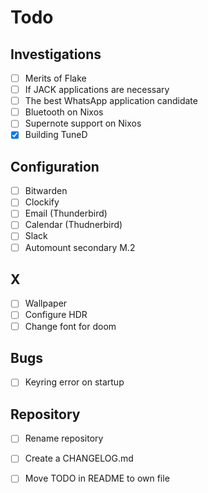 # Todo

## Investigations
- [ ] Merits of Flake
- [ ] If JACK applications are necessary
- [ ] The best WhatsApp application candidate
- [ ] Bluetooth on Nixos
- [ ] Supernote support on Nixos
- [x] Building TuneD

## Configuration
- [ ] Bitwarden
- [ ] Clockify
- [ ] Email (Thunderbird)
- [ ] Calendar (Thudnerbird)
- [ ] Slack
- [ ] Automount secondary M.2

## X
- [ ] Wallpaper
- [ ] Configure HDR
- [ ] Change font for doom

## Bugs
- [ ] Keyring error on startup

## Repository
- [ ] Rename repository
- [ ] Create a CHANGELOG.md
- [ ] Move TODO in README to own file


